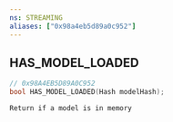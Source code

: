 ```yaml
---
ns: STREAMING
aliases: ["0x98a4eb5d89a0c952"]
---
```

## HAS_MODEL_LOADED

```c
// 0x98A4EB5D89A0C952
bool HAS_MODEL_LOADED(Hash modelHash);
```

```
Return if a model is in memory
```
